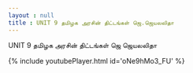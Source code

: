 ```yaml
---
layout : null
title : UNIT 9 தமிழக அரசின் திட்டங்கள் ஜெ.ஜெயலலிதா
---
```


UNIT 9 தமிழக அரசின் திட்டங்கள் ஜெ ஜெயலலிதா



{% include youtubePlayer.html id='oNe9hMo3_FU' %}
